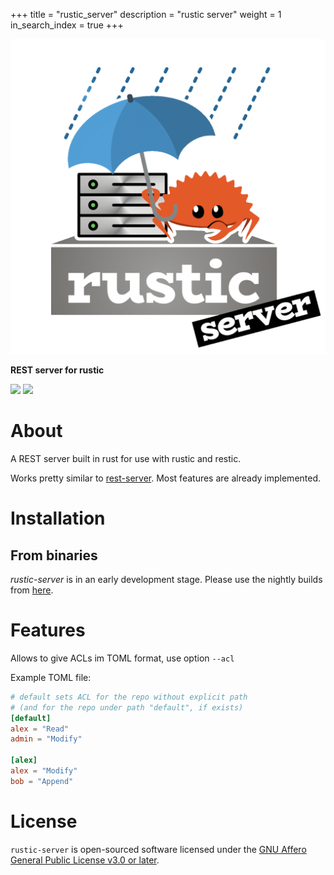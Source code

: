 +++
title = "rustic_server"
description = "rustic server"
weight = 1
in_search_index = true
+++

<p>
<img class="content-logo" src="https://raw.githubusercontent.com/rustic-rs/assets/main/logos/readme_header_server.png" />
</p>
<p><b>REST server for rustic</b></p>

<!-- <p>
<a href="https://crates.io/crates/rustic-rs"><img src="https://img.shields.io/crates/v/rustic-rs.svg" /></a>
<a href="https://docs.rs/rustic-rs/"><img src="https://img.shields.io/docsrs/rustic-rs?style=flat&amp;labelColor=1c1d42&amp;color=4f396a&amp;logo=Rust&amp;logoColor=white" /></a>
<a href="https://raw.githubusercontent.com/rustic-rs/rustic/main/"><img src="https://img.shields.io/badge/license-Apache2.0/MIT-blue.svg" /></a>
<a href="https://crates.io/crates/rustic-rs"><img src="https://img.shields.io/crates/d/rustic-rs.svg" /></a>
<p> -->

<p>
<a href="https://github.com/rustic-rs/rustic_server/actions/workflows/nightly.yml"><img src="https://github.com/rustic-rs/rustic_server/actions/workflows/nightly.yml/badge.svg" /></a>
<a href="https://www.gnu.org/licenses/agpl.txt"><img src="https://www.gnu.org/graphics/agplv3-88x31.png" height="20"/></a>
</p>

# About

A REST server built in rust for use with rustic and restic.

Works pretty similar to [rest-server](https://github.com/restic/rest-server).
Most features are already implemented.

# Installation

## From binaries

*rustic-server* is in an early development stage. Please use the nightly builds from [here](https://rustic.cli.rs/docs/nightly_builds.html).

# Features

Allows to give ACLs im TOML format, use option `--acl`

Example TOML file:

```toml
# default sets ACL for the repo without explicit path
# (and for the repo under path "default", if exists)
[default]
alex = "Read"
admin = "Modify"

[alex]
alex = "Modify"
bob = "Append"
```

# License

`rustic-server` is open-sourced software licensed under the
[GNU Affero General Public License v3.0 or later](https://raw.githubusercontent.com/rustic-rs/rustic_server/main/LICENSE).
